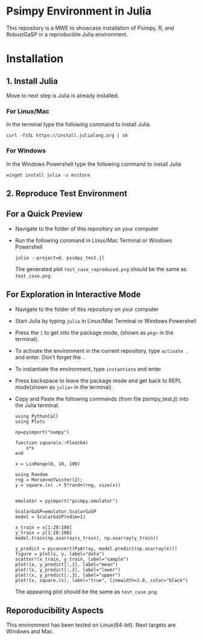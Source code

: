 # Psimpy Environment in Julia

This repository is a MWE to showcase installation of Psimpy, R, and RobustGaSP in a reproducible Julia environment. 




# Installation

## 1. Install Julia
Move to next step is Julia is already installed. 

### For Linux/Mac
In the terminal type the following command to install Julia.
```
curl -fsSL https://install.julialang.org | sh
```

### For Windows
In the Windows Powershell type the following command to install Julia
```
winget install julia -s msstore
```

## 2. Reproduce Test Environment

## For a Quick Preview
- Navigate to the folder of this repository on your computer

- Run the following command in Linux/Mac Terminal or Windows Powershell
    ```
    julia --project=@. psimpy_test.jl
    ```
    The generated plot `test_case_reproduced.png` should be the same as `test_case.png`. 


## For Exploration in Interactive Mode
- Navigate to the folder of this repository on your computer

- Start Julia by typing `julia` in Linux/Mac Terminal or Windows Powershell

- Press the `]` to get into the package mode, (shown as `pkg>` in the terminal). 

- To activate the environment in the current repository, type `activate . ` and enter. Don't forget the `.` 

- To instantiate the environment, type `instantiate` and enter

- Press backspace to leave the package mode and get back to REPL mode(shown as `julia>` in the terminal).

- Copy and Paste the following commands (from file psimpy_test.jl) into the Julia terminal.

    ```
    using PythonCall
    using Plots

    np=pyimport("numpy")

    function square(x::Float64)
        x*x
    end

    x = LinRange(0, 10, 100)

    using Random
    rng = MersenneTwister(2);
    y = square.(x) .+ 5*randn(rng, size(x))


    emulator = pyimport("psimpy.emulator")

    ScalarGaSP=emulator.ScalarGaSP
    model = ScalarGaSP(ndim=1)

    x_train = x[1:20:100]
    y_train = y[1:20:100]
    model.train(np.asarray(x_train), np.asarray(y_train))

    y_predict = pyconvert(PyArray, model.predict(np.asarray(x)))
    figure = plot(x, y, label="data")
    scatter!(x_train, y_train, label="sample")
    plot!(x, y_predict[:,1], label="mean")
    plot!(x, y_predict[:,2], label="lower")
    plot!(x, y_predict[:,3], label="upper")
    plot!(x, square.(x), label="true", linewidth=2.0, color="black")
    ```
    The appearing plot should be the same as `test_case.png`. 

## Reporoducibility Aspects

This environment has been tested on Linux(64-bit). 
Next targets are Windows and Mac.